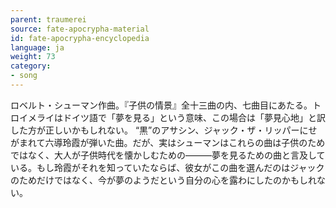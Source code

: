 ```yaml
---
parent: traumerei
source: fate-apocrypha-material
id: fate-apocrypha-encyclopedia
language: ja
weight: 73
category:
- song
---
```


ロベルト・シューマン作曲。『子供の情景』全十三曲の内、七曲目にあたる。トロイメライはドイツ語で「夢を見る」という意味、この場合は「夢見心地」と訳した方が正しいかもしれない。
“黒”のアサシン、ジャック・ザ・リッパーにせがまれて六導玲霞が弾いた曲。だが、実はシューマンはこれらの曲は子供のためではなく、大人が子供時代を懐かしむための———夢を見るための曲と言及している。もし玲霞がそれを知っていたならば、彼女がこの曲を選んだのはジャックのためだけではなく、今が夢のようだという自分の心を露わにしたのかもしれない。

